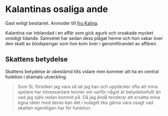 # Kalantinas osaliga ande

Gast enligt bestiariet. Anmoder till [fru Kalina](fru_kalina.html).

Kalantina var inblandad i en affär som gick agurk och orsakade mycket onödigt lidande. Samvetet har sedan dess plågat henne och hon vakar över den skatt av blodspengar som hon kom över i genomförandet av affären.

## Skattens betydelse

Skattens betydelse är obestämd tills vidare men kommer att ha en central funktion i dramats utveckling.

> Som SL försöker jag vara så lat jag kan och upptäcker ofta att mina spelare har intressantare teorier om varför något är betydelsefullt än vad jag själv redan kommit på. Då jag ändå tenderar att ersätta mina egna idéer med deras kan det i nuläget lika gärna vara osagt vad skatten egentligen har för funktion.


